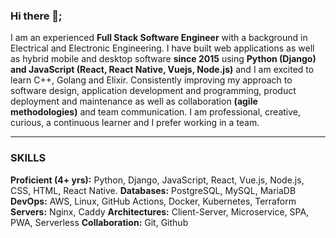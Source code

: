 ### Hi there 👋;

I am an experienced **Full Stack Software Engineer** with a background in Electrical and Electronic Engineering. I have built web applications as well as hybrid mobile and desktop software **since 2015** using **Python (Django) and JavaScript (React, React Native, Vuejs, Node.js)** and I am excited to learn C++, Golang and Elixir. Consistently improving my approach to software design, application development and programming, product deployment and maintenance as well as collaboration **(agile methodologies)** and team communication. I am professional, creative, curious, a continuous learner and I prefer working in a team.

***

### SKILLS

**Proficient (4+ yrs):** Python, Django, JavaScript, React, Vue.js, Node.js, CSS, HTML, React Native.
**Databases:** PostgreSQL, MySQL, MariaDB
**DevOps:** AWS, Linux, GitHub Actions, Docker, Kubernetes, Terraform
**Servers:** Nginx, Caddy
**Architectures:** Client-Server, Microservice, SPA, PWA, Serverless
**Collaboration:** Git, Github
